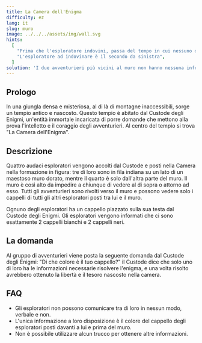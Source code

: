 ```yaml
---
title: La Camera dell'Enigma
difficulty: ez
lang: it
slug: muro
image: ../../../assets/img/wall.svg
hints:
  [
    "Prima che l'esploratore indovini, passa del tempo in cui nessuno dice niente",
    "L'esploratore ad indovinare è il secondo da sinistra",
  ]
solution: 'I due avventurieri più vicini al muro non hanno nessuna informazione, perciò non potranno indovinare. Il primo a partire da sinistra vede due cappelli ma di colori opposti e quindi ha il 50% di probabilità di avere un cappello bianco e il 50% di averlo nero. Il secondo a partire da sinistra, invece, fa questo ragionamento: "Se io e quello davanti a me avessimo il cappello dello stesso colore, allora quello dietro di me indovinerebbe perché avrebbe la certezza del colore del suo cappello. Siccome quello dietro di me non sta indovinando, allora vuol dire che il mio cappello è del colore opposto di quello davanti a me."'
---
```


## Prologo

In una giungla densa e misteriosa, al di là di montagne inaccessibili, sorge un tempio antico e nascosto. Questo tempio è abitato dal Custode degli Enigmi, un'entità immortale incaricata di porre domande che mettono alla prova l'intelletto e il coraggio degli avventurieri. Al centro del tempio si trova "La Camera dell'Enigma".

## Descrizione

Quattro audaci esploratori vengono accolti dal Custode e posti nella Camera nella formazione in figura: tre di loro sono in fila indiana su un lato di un maestoso muro dorato, mentre il quarto è solo dall'altra parte del muro. Il muro è così alto da impedire a chiunque di vedere al di sopra o attorno ad esso. Tutti gli avventurieri sono rivolti verso il muro e possono vedere solo i cappelli di tutti gli altri esploratori posti tra lui e il muro.

Ognuno degli esploratori ha un cappello piazzato sulla sua testa dal Custode degli Enigmi. Gli esploratori vengono informati che ci sono esattamente 2 cappelli bianchi e 2 cappelli neri.

## La domanda

Al gruppo di avventurieri viene posta la seguente domanda dal Custode degli Enigmi: "Di che colore è il tuo cappello?" il Custode dice che solo uno di loro ha le informazioni necessarie risolvere l'enigma, e una volta risolto avrebbero ottenuto la libertà e il tesoro nascosto nella camera.

## FAQ

- Gli esploratori non possono comunicare tra di loro in nessun modo, verbale e non.
- L'unica informazione a loro disposizione è il colore del cappello degli esploratori posti davanti a lui e prima del muro.
- Non è possibile utilizzare alcun trucco per ottenere altre informazioni.
